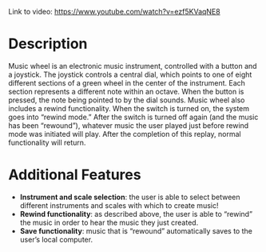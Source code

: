 
Link to video: https://www.youtube.com/watch?v=ezf5KVaqNE8

# Description

Music wheel is an electronic music instrument, controlled with a button and a joystick.
The joystick controls a central dial, which points to one of eight different sections
of a green wheel in the center of the instrument. Each section represents a different
note within an octave. When the button is pressed, the note being pointed to by the
dial sounds. Music wheel also includes a rewind functionality. When the switch is
turned on, the system goes into “rewind mode.” After the switch is turned off again
(and the music has been “rewound”), whatever music the user played just before rewind
mode was initiated will play. After the completion of this replay, normal functionality will return.

# Additional Features

- **Instrument and scale selection**: the user is able to select between different instruments and scales with which to create music!
- **Rewind functionality**: as described above, the user is able to “rewind” the music in order to hear the music they just created.
- **Save functionality**: music that is “rewound” automatically saves to the user’s local computer.
